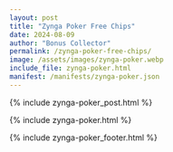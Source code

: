```yaml
---
layout: post
title: "Zynga Poker Free Chips"
date: 2024-08-09
author: "Bonus Collector"
permalink: /zynga-poker-free-chips/
image: /assets/images/zynga-poker.webp
include_file: zynga-poker.html
manifest: /manifests/zynga-poker.json
---
```


{% include zynga-poker_post.html %}

{% include zynga-poker.html %}

{% include zynga-poker_footer.html %}